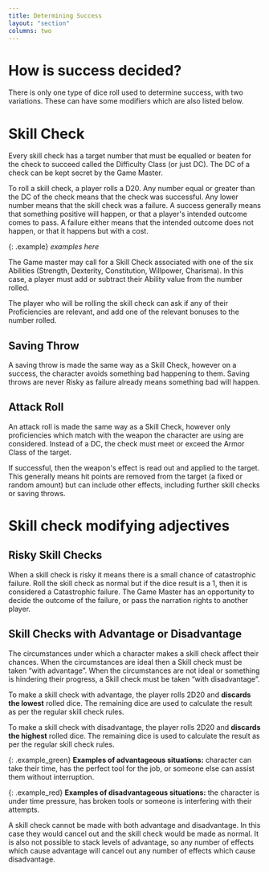 ```yaml
---
title: Determining Success
layout: "section"
columns: two
---
```

# How is success decided?
There is only one type of dice roll used to determine success, with two variations. These can have some modifiers which are also listed below.

# Skill Check
Every skill check has a target number that must be equalled or beaten for the check to succeed called the Difficulty Class (or just DC). The DC of a check can be kept secret by the Game Master.

To roll a skill check, a player rolls a D20. Any number equal or greater than the DC of the check means that the check was successful. Any lower number means that the skill check was a failure. A success generally means that something positive will happen, or that a player's intended outcome comes to pass. A failure either means that the intended outcome does not happen, or that it happens but with a cost.

{: .example}
*examples here*

The Game master may call for a Skill Check associated with one of the six Abilities (Strength, Dexterity, Constitution, Willpower, Charisma). In this case, a player must add or subtract their Ability value from the number rolled.

The player who will be rolling the skill check can ask if any of their Proficiencies are relevant, and add one of the relevant bonuses to the number rolled.

## Saving Throw
A saving throw is made the same way as a Skill Check, however on a success, the character avoids something bad happening to them. Saving throws are never Risky as failure already means something bad will happen.

## Attack Roll
An attack roll is made the same way as a Skill Check, however only proficiencies which match with the weapon the character are using are considered. Instead of a DC, the check must meet or exceed the Armor Class of the target.

If successful, then the weapon's effect is read out and applied to the target. This generally means hit points are removed from the target (a fixed or random amount) but can include other effects, including further skill checks or saving throws.

# Skill check modifying adjectives
## Risky Skill Checks
When a skill check is risky it means there is a small chance of catastrophic failure. Roll the skill check as normal but if the dice result is a 1, then it is considered a Catastrophic failure. The Game Master has an opportunity to decide the outcome of the failure, or pass the narration rights to another player.
## Skill Checks with Advantage or Disadvantage
The circumstances under which a character makes a skill check affect their chances. When the circumstances are ideal then a Skill check must be taken “with advantage”. When the circumstances are not ideal or something is hindering their progress, a Skill check must be taken “with disadvantage”.

To make a skill check with advantage, the player rolls 2D20 and **discards the lowest** rolled dice. The remaining dice are used to calculate the result as per the regular skill check rules.

To make a skill check with disadvantage, the player rolls 2D20 and **discards the highest** rolled dice. The remaining dice is used to calculate the result as per the regular skill check rules.

{: .example_green}
**Examples of advantageous situations:** character can take their time, has the perfect tool for the job, or someone else can assist them without interruption.

{: .example_red}
**Examples of disadvantageous situations:** the character is under time pressure, has broken tools or someone is interfering with their attempts.

A skill check cannot be made with both advantage and disadvantage. In this case they would cancel out and the skill check would be made as normal. It is also not possible to stack levels of advantage, so any number of effects which cause advantage will cancel out any number of effects which cause disadvantage.

